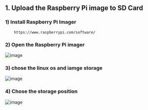 
## 1. Upload the Raspberry Pi image to SD Card

### 1) Install Raspberry Pi Imager 
     
        https://www.raspberrypi.com/software/

### 2) Open the Raspberry Pi imager 

![image](https://user-images.githubusercontent.com/122161666/224117043-bd2c259e-f43f-4d0c-b747-ffbbe6a11af5.png)

### 3) chose the linux os and iamge storage

![image](https://user-images.githubusercontent.com/122161666/224123619-1b4cc3d2-98a6-4190-880f-5825aa519ea0.png)

### 4) Chose the storage position

![image](https://user-images.githubusercontent.com/122161666/224123751-b69f0c89-22d5-4981-a826-7a5a7af0657c.png)





